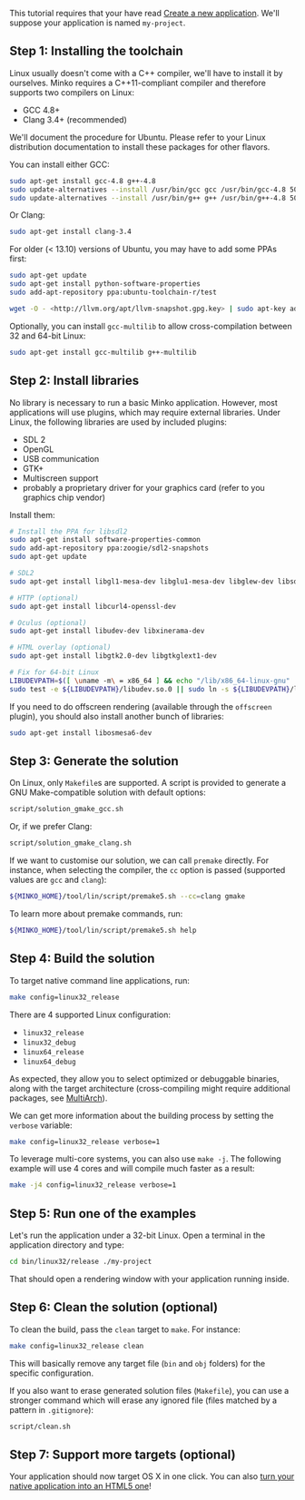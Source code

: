 This tutorial requires that your have read [Create a new application](../tutorial/Create_a_new_application.md). We'll suppose your application is named `my-project`.

Step 1: Installing the toolchain
--------------------------------

Linux usually doesn't come with a C++ compiler, we'll have to install it by ourselves. Minko requires a C++11-compliant compiler and therefore supports two compilers on Linux:

-   GCC 4.8+
-   Clang 3.4+ (recommended)

We'll document the procedure for Ubuntu. Please refer to your Linux distribution documentation to install these packages for other flavors.

You can install either GCC:

```bash
sudo apt-get install gcc-4.8 g++-4.8
sudo update-alternatives --install /usr/bin/gcc gcc /usr/bin/gcc-4.8 50
sudo update-alternatives --install /usr/bin/g++ g++ /usr/bin/g++-4.8 50 
```


Or Clang:

```bash
sudo apt-get install clang-3.4 
```


For older (< 13.10) versions of Ubuntu, you may have to add some PPAs first:

```bash
sudo apt-get update 
sudo apt-get install python-software-properties
sudo add-apt-repository ppa:ubuntu-toolchain-r/test

wget -O - <http://llvm.org/apt/llvm-snapshot.gpg.key> | sudo apt-key add -
```


Optionally, you can install `gcc-multilib` to allow cross-compilation between 32 and 64-bit Linux:

```bash
sudo apt-get install gcc-multilib g++-multilib 
```


Step 2: Install libraries
-------------------------

No library is necessary to run a basic Minko application. However, most applications will use plugins, which may require external libraries. Under Linux, the following libraries are used by included plugins:

-   SDL 2
-   OpenGL
-   USB communication
-   GTK+
-   Multiscreen support
-   probably a proprietary driver for your graphics card (refer to you graphics chip vendor)

Install them:

```bash
# Install the PPA for libsdl2
sudo apt-get install software-properties-common
sudo add-apt-repository ppa:zoogie/sdl2-snapshots
sudo apt-get update

# SDL2
sudo apt-get install libgl1-mesa-dev libglu1-mesa-dev libglew-dev libsdl2-dev

# HTTP (optional)
sudo apt-get install libcurl4-openssl-dev

# Oculus (optional)
sudo apt-get install libudev-dev libxinerama-dev

# HTML overlay (optional)
sudo apt-get install libgtk2.0-dev libgtkglext1-dev

# Fix for 64-bit Linux
LIBUDEVPATH=$([ \uname -m\ = x86_64 ] && echo "/lib/x86_64-linux-gnu" || echo "/lib/i386-linux-gnu")
sudo test -e ${LIBUDEVPATH}/libudev.so.0 || sudo ln -s ${LIBUDEVPATH}/libudev.so.1 ${LIBUDEVPATH}/libudev.so.0 
```


If you need to do offscreen rendering (available through the `offscreen` plugin), you should also install another bunch of libraries:

```bash
sudo apt-get install libosmesa6-dev 
```


Step 3: Generate the solution
-----------------------------

On Linux, only `Makefile`s are supported. A script is provided to generate a GNU Make-compatible solution with default options:

```bash
script/solution_gmake_gcc.sh 
```


Or, if we prefer Clang:

```bash
script/solution_gmake_clang.sh 
```


If we want to customise our solution, we can call `premake` directly. For instance, when selecting the compiler, the `cc` option is passed (supported values are `gcc` and `clang`):

```bash
${MINKO_HOME}/tool/lin/script/premake5.sh --cc=clang gmake 
```


To learn more about premake commands, run:

```bash
${MINKO_HOME}/tool/lin/script/premake5.sh help 
```


Step 4: Build the solution
--------------------------

To target native command line applications, run:

```bash
make config=linux32_release 
```


There are 4 supported Linux configuration:

-   `linux32_release`
-   `linux32_debug`
-   `linux64_release`
-   `linux64_debug`

As expected, they allow you to select optimized or debuggable binaries, along with the target architecture (cross-compiling might require additional packages, see [MultiArch](https://help.ubuntu.com/community/MultiArch)).

We can get more information about the building process by setting the `verbose` variable:

```bash
make config=linux32_release verbose=1 
```


To leverage multi-core systems, you can also use `make -j`. The following example will use 4 cores and will compile much faster as a result:

```bash
make -j4 config=linux32_release verbose=1 
```


Step 5: Run one of the examples
-------------------------------

Let's run the application under a 32-bit Linux. Open a terminal in the application directory and type:

```bash
cd bin/linux32/release ./my-project 
```


That should open a rendering window with your application running inside.

Step 6: Clean the solution (optional)
-------------------------------------

To clean the build, pass the `clean` target to `make`. For instance:

```bash
make config=linux32_release clean 
```


This will basically remove any target file (`bin` and `obj` folders) for the specific configuration.

If you also want to erase generated solution files (`Makefile`), you can use a stronger command which will erase any ignored file (files matched by a pattern in `.gitignore`):

```bash
script/clean.sh 
```


Step 7: Support more targets (optional)
---------------------------------------

Your application should now target OS X in one click. You can also [turn your native application into an HTML5 one](../tutorial/Targeting_HTML5.md)!

